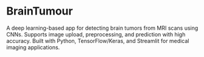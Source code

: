 # BrainTumour
A deep learning-based app for detecting brain tumors from MRI scans using CNNs. Supports image upload, preprocessing, and prediction with high accuracy. Built with Python, TensorFlow/Keras, and Streamlit for medical imaging applications.
